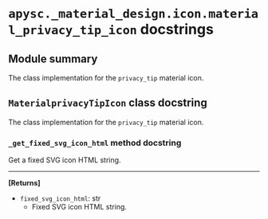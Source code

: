 # `apysc._material_design.icon.material_privacy_tip_icon` docstrings

## Module summary

The class implementation for the `privacy_tip` material icon.

## `MaterialprivacyTipIcon` class docstring

The class implementation for the `privacy_tip` material icon.

### `_get_fixed_svg_icon_html` method docstring

Get a fixed SVG icon HTML string.<hr>

**[Returns]**

- `fixed_svg_icon_html`: str
  - Fixed SVG icon HTML string.